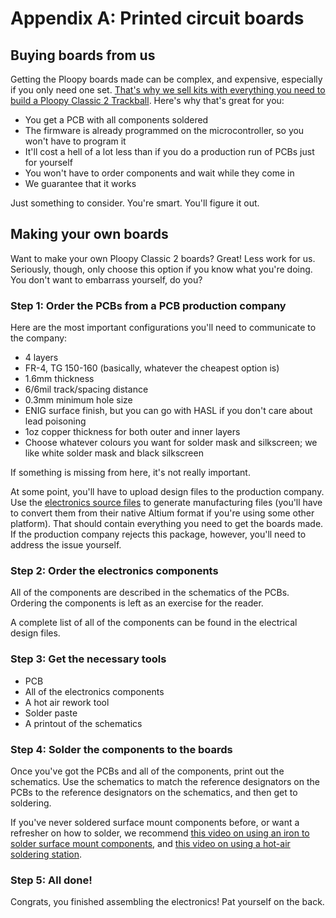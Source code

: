 # Appendix A: Printed circuit boards


## Buying boards from us
Getting the Ploopy boards made can be complex, and expensive, especially if you only need one set. [That's why we sell kits with everything you need to build a Ploopy Classic 2 Trackball](https://ploopy.co/product-category/classic-2/). Here's why that's great for you:

- You get a PCB with all components soldered
- The firmware is already programmed on the microcontroller, so you won't have to program it
- It'll cost a hell of a lot less than if you do a production run of PCBs just for yourself
- You won't have to order components and wait while they come in
- We guarantee that it works

Just something to consider. You're smart. You'll figure it out.

## Making your own boards

Want to make your own Ploopy Classic 2 boards? Great! Less work for us. Seriously, though, only choose this option if you know what you're doing. You don't want to embarrass yourself, do you?

### Step 1: Order the PCBs from a PCB production company

Here are the most important configurations you'll need to communicate to the company:

- 4 layers
- FR-4, TG 150-160 (basically, whatever the cheapest option is)
- 1.6mm thickness
- 6/6mil track/spacing distance
- 0.3mm minimum hole size
- ENIG surface finish, but you can go with HASL if you don't care about lead poisoning
- 1oz copper thickness for both outer and inner layers
- Choose whatever colours you want for solder mask and silkscreen; we like white solder mask and black silkscreen

If something is missing from here, it's not really important.

At some point, you'll have to upload design files to the production company. Use the [electronics source files](https://github.com/ploopyco/classic-2-trackball/tree/master/hardware/electronics) to generate manufacturing files (you'll have to convert them from their native Altium format if you're using some other platform). That should contain everything you need to get the boards made. If the production company rejects this package, however, you'll need to address the issue yourself.


### Step 2: Order the electronics components

All of the components are described in the schematics of the PCBs. Ordering the components is left as an exercise for the reader.

A complete list of all of the components can be found in the electrical design files.


### Step 3: Get the necessary tools

- PCB
- All of the electronics components
- A hot air rework tool
- Solder paste
- A printout of the schematics


### Step 4: Solder the components to the boards

Once you've got the PCBs and all of the components, print out the schematics. Use the schematics to match the reference designators on the PCBs to the reference designators on the schematics, and then get to soldering.

If you've never soldered surface mount components before, or want a refresher on how to solder, we recommend [this video on using an iron to solder surface mount components](https://www.youtube.com/watch?v=3NN7UGWYmBY), and [this video on using a hot-air soldering station](https://www.youtube.com/watch?v=c_Qt5CtUlqY).


### Step 5: All done!

Congrats, you finished assembling the electronics! Pat yourself on the back.
